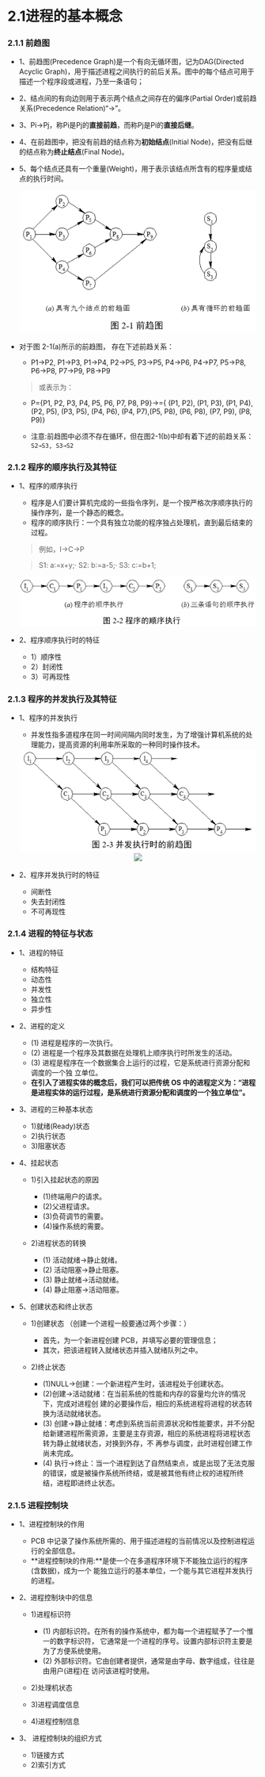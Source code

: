 # 2.1进程的基本概念

### 2.1.1 前趋图 

* 1、前趋图(Precedence Graph)是一个有向无循环图，记为DAG(Directed Acyclic Graph)，用于描述进程之间执行的前后关系。图中的每个结点可用于描述一个程序段或进程，乃至一条语句；
* 2、结点间的有向边则用于表示两个结点之间存在的偏序(Partial Order)或前趋关系(Precedence Relation)“→”。
* 3、Pi→Pj，称Pi是Pj的**直接前趋**，而称Pj是Pi的**直接后继**。
* 4、在前趋图中，把没有前趋的结点称为**初始结点**(Initial Node)，把没有后继的结点称为**终止结点**(Final Node)。
* 5、每个结点还具有一个重量(Weight)，用于表示该结点所含有的程序量或结点的执行时间。 

  <div align="center"><img src="./img/前趋图.png"/></div>

* 对于图 2-1(a)所示的前趋图， 存在下述前趋关系： 
   * P1→P2, P1→P3, P1→P4, P2→P5, P3→P5, P4→P6, P4→P7, P5→P8, P6→P8, P7→P9, P8→P9

   >或表示为：
   
   * P={P1, P2, P3, P4, P5, P6, P7, P8, P9}→={ (P1, P2), (P1, P3), (P1, P4), (P2, P5), (P3, P5), (P4, P6), (P4, P7),(P5, P8), (P6, P8), (P7, P9), (P8, P9)} 

   * 注意:前趋图中必须不存在循环，但在图2-1(b)中却有着下述的前趋关系：`S2→S3, S3→S2`

### 2.1.2 程序的顺序执行及其特征 

* 1、程序的顺序执行
   * 程序是人们要计算机完成的一些指令序列，是一个按严格次序顺序执行的操作序列，是一个静态的概念。
   * 程序的顺序执行：一个具有独立功能的程序独占处理机，直到最后结束的过程。

    >例如，I->C->P
    
    >S1: a∶=x+y;· S2: b∶=a-5;· S3: c∶=b+1;

  <div align="center"><img src="./img/程序的顺序执行.png"/></div>

* 2、程序顺序执行时的特征 

   * 1）顺序性
   * 2）封闭性
   * 3）可再现性

### 2.1.3 程序的并发执行及其特征 

* 1、程序的并发执行 
  * 并发性指多道程序在同一时间间隔内同时发生，为了增强计算机系统的处理能力，提高资源的利用率所采取的一种同时操作技术。
  
  <div align="center"><img src="./img/并发执行时的前趋图 .png"/></div>  
  
  <div align="center"><img src="./img/四条语句的前趋关系 .png"/></div>    
  
  
* 2、程序并发执行时的特征 
  * 间断性 
  * 失去封闭性 
  * 不可再现性 

### 2.1.4 进程的特征与状态 

* 1、进程的特征
  * 结构特征
  * 动态性 
  * 并发性 
  * 独立性 
  * 异步性 
 
* 2、进程的定义

  * (1) 进程是程序的一次执行。 
  * (2) 进程是一个程序及其数据在处理机上顺序执行时所发生的活动。 
  * (3) 进程是程序在一个数据集合上运行的过程，它是系统进行资源分配和调度的一个独 立单位。 
  * **在引入了进程实体的概念后，我们可以把传统 OS 中的进程定义为：“进程是进程实体的运行过程，是系统进行资源分配和调度的一个独立单位”。**

* 3、进程的三种基本状态 
 
  * 1)就绪(Ready)状态 
  * 2)执行状态 
  * 3)阻塞状态 

* 4、挂起状态 

  * 1)引入挂起状态的原因 

    * (1)终端用户的请求。
    * (2)父进程请求。
    * (3)负荷调节的需要。
    * (4)操作系统的需要。

  * 2)进程状态的转换 
    * (1) 活动就绪→静止就绪。
    * (2) 活动阻塞→静止阻塞。
    * (3) 静止就绪→活动就绪。
    * (4) 静止阻塞→活动阻塞。

* 5、创建状态和终止状态 

  * 1)创建状态 （创建一个进程一般要通过两个步骤：）
    * 首先，为一个新进程创建 PCB，并填写必要的管理信息；
    * 其次，把该进程转入就绪状态并插入就绪队列之中。

  * 2)终止状态
    * (1)NULL→创建：一个新进程产生时，该进程处于创建状态。 
    * (2)创建→活动就绪：在当前系统的性能和内存的容量均允许的情况下，完成对进程创 建的必要操作后，相应的系统进程将进程的状态转换为活动就绪状态。 
    * (3) 创建→静止就绪：考虑到系统当前资源状况和性能要求，并不分配给新建进程所需资源，主要是主存资源，相应的系统进程将进程状态转为静止就绪状态，对换到外存，不 再参与调度，此时进程创建工作尚未完成。 
    * (4) 执行→终止：当一个进程到达了自然结束点，或是出现了无法克服的错误，或是被操作系统所终结，或是被其他有终止权的进程所终结，进程即进终止状态。 
  
### 2.1.5 进程控制块 

* 1、进程控制块的作用 

  * PCB 中记录了操作系统所需的、用于描述进程的当前情况以及控制进程运行的全部信息。
  * **进程控制块的作用:**是使一个在多道程序环境下不能独立运行的程序(含数据)，成为一个 能独立运行的基本单位，一个能与其它进程并发执行的进程。

* 2、进程控制块中的信息 

  * 1)进程标识符
    * (1) 内部标识符。在所有的操作系统中，都为每一个进程赋予了一个惟一的数字标识符， 它通常是一个进程的序号。设置内部标识符主要是为了方便系统使用。 
    * (2) 外部标识符。它由创建者提供，通常是由字母、数字组成，往往是由用户(进程)在 访问该进程时使用。
  
  * 2)处理机状态
  * 3)进程调度信息 
  * 4)进程控制信息 

* 3、 进程控制块的组织方式

  * 1)链接方式 
  * 2)索引方式



















